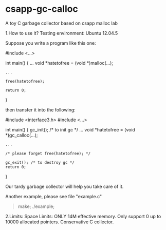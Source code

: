 # csapp-gc-calloc
A toy C garbage collector based on csapp malloc lab

1.How to use it?
Testing environment: Ubuntu 12.04.5

Suppose you write a program like this one:

#include <...>

int main()
{
	...
	void *hatetofree = (void *)malloc(...);

	...

	free(hatetofree);

	return 0;
}

then transfer it into the following:

#include <interface3.h>
#include <...>

int main()
{
	gc_init(); /* to init gc */
	...
	void *hatetofree = (void *)gc_calloc(...);

	...

	/* please forget free(hatetofree); */

	gc_exit(); /* to destroy gc */
	return 0;
}

Our tardy garbage collector will help you take care of it.

Another example, please see file "example.c"
> make; ./example;

2.Limits:
Space Limits: ONLY 14M effective memory.
Only support 0 up to 10000 allocated pointers.
Conservative C collector.
